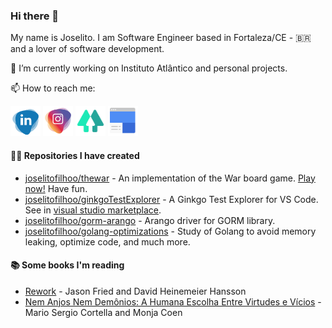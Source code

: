 ### Hi there 👋

My name is Joselito. I am Software Engineer based in Fortaleza/CE - 🇧🇷 and a lover of software development. 

🔭 I’m currently working on Instituto Atlântico and personal projects.

📫 How to reach me:

[<img src="media/medial_social_linkedin.png" alt="LinkeIn" width="48" height="48" style="max-width:100%;">](https://www.google.com/url?q=https%3A%2F%2Fwww.linkedin.com%2Fin%2Fjoselitoviveiros%2F&sa=D&sntz=1&usg=AFQjCNF1cpIEVKk8bcvPQLzQTFsYhpvSFg)
[<img src="media/medial_social_insta.png" alt="Instagram" width="48" height="48" style="max-width:100%;">](https://www.google.com/url?q=https%3A%2F%2Finstagram.com%2Fjoselitofilhoo%2F&sa=D&sntz=1&usg=AFQjCNF2uy578VkQbFHwKVlwazipx6TM4Q)
[<img src="media/medial_social_linktree.png" alt="Instagram" width="48" height="48" style="max-width:100%;">](https://linktr.ee/joselitofilho)
[<img src="media/medial_social_googlesites.png" alt="eu" width="48" height="48" style="max-width:100%;">](https://sites.google.com/view/joselitofilho)

#### 👨‍💻 Repositories I have created
- [joselitofilhoo/thewar](https://github.com/joselitofilho/thewar) - An implementation of the War board game. [Play now!](http://jogowar.com.br) Have fun.
- [joselitofilhoo/ginkgoTestExplorer](https://github.com/joselitofilho/ginkgoTestExplorer) - A Ginkgo Test Explorer for VS Code. See in [visual studio marketplace](https://marketplace.visualstudio.com/items?itemName=joselitofilho.ginkgotestexplorer).
- [joselitofilhoo/gorm-arango](https://github.com/joselitofilho/gorm-arango) - Arango driver for GORM library.
- [joselitofilhoo/golang-optimizations](https://github.com/joselitofilho/golang-optimizations) - Study of Golang to avoid memory leaking, optimize code, and much more.

#### 📚 Some books I'm reading
- [Rework](https://www.amazon.com.br/Rework-Jason-Fried/dp/0307463745) - Jason Fried and David Heinemeier Hansson
- [Nem Anjos Nem Demônios: A Humana Escolha Entre Virtudes e Vícios](https://www.goodreads.com/book/show/45168535-nem-anjos-nem-dem-nios?ac=1&from_search=true&qid=U5ycLqaCSp&rank=1) - Mario Sergio Cortella and Monja Coen

<!--
**joselitofilho/joselitofilho** is a ✨ _special_ ✨ repository because its `README.md` (this file) appears on your GitHub profile.

Here are some ideas to get you started:

- 🔭 I’m currently working on ...
- 🌱 I’m currently learning ...
- 👯 I’m looking to collaborate on ...
- 🤔 I’m looking for help with ...
- 💬 Ask me about ...
- 📫 How to reach me: ...
- 😄 Pronouns: ...
- ⚡ Fun fact: ...
-->
